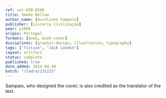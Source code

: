 ```yaml
---
ref: sol-030-0266
title: Smoke Bellew
author_name: [Aureliano Sampaio]
publisher: [Livraria Civilização]
year: y1966
origin: Portugal
formats: [book, book-cover]
disciplines: [graphic-design, illustration, typography]
tags: ["fiction", "Jack London"]
layout: artifact
status: complete
published: true
date_added: 2024-04-20
batch: "/ladra/231223"
---
```


Sampaio, who designed the cover, is also credited as the translator of the text.
